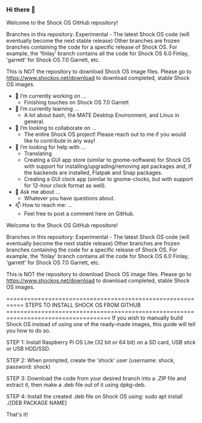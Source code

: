 ### Hi there 👋

Welcome to the Shock OS GitHub repository!

Branches in this repository:
Experimental - The latest Shock OS code (will eventually become the next stable release)
Other branches are frozen branches containing the code for a specific release of Shock OS. For example, the 'finlay' branch contains all the code for Shock OS 6.0 Finlay, 'garrett' for Shock OS 7.0 Garrett, etc.

This is NOT the repository to download Shock OS image files. Please go to https://www.shockos.net/download to download completed, stable Shock OS images.

- 🔭 I’m currently working on ...
  - Finishing touches on Shock OS 7.0 Garrett
- 🌱 I’m currently learning ...
  - A lot about bash, the MATE Desktop Environment, and Linux in general.
- 👯 I’m looking to collaborate on ...
  - The entire Shock OS project! Please reach out to me if you would like to contribute in any way!
- 🤔 I’m looking for help with ...
  - Translating
  - Creating a GUI app store (similar to gnome-software) for Shock OS with support for installing/upgrading/removing apt packages and, if the backends are installed, Flatpak and Snap packages.
  - Creating a GUI clock app (similar to gnome-clocks, but with support for 12-hour clock format as well).
- 💬 Ask me about ...
  - Whatever you have questions about.
- 📫 How to reach me: ...
  - Feel free to post a comment here on GitHub.

Welcome to the Shock OS GitHub repositore!

Branches in this repository:
Experimental - The latest Shock OS code (will eventually become the next stable release)
Other branches are frozen branches containing the code for a specific release of Shock OS. For example, the 'finlay' branch contains all the code for Shock OS 6.0 Finlay, 'garrett' for Shock OS 7.0 Garrett, etc.

This is NOT the repository to download Shock OS image files. Please go to https://www.shockos.net/download to download completed, stable Shock OS images.

=========================================================== STEPS TO INSTALL SHOCK OS FROM GITHUB ====================================================================================
If you wish to manually build Shock OS instead of using one of the ready-made images, this guide will tell you how to do so.

STEP 1: Install Raspberry Pi OS Lite (32 bit or 64 bit) on a SD card, USB stick or USB HDD/SSD.

STEP 2: When prompted, create the 'shock' user (username: shock, password: shock)

STEP 3: Download the code from your desired branch into a .ZIP file and extract it, then make a .deb file out of it using dpkg-deb.

STEP 4: Install the created .deb file on Shock OS using: sudo apt install ./[DEB PACKAGE NAME]

That's it!

